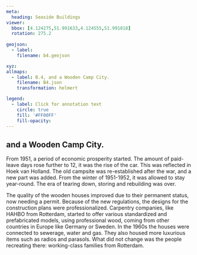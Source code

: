 ```yaml
---
meta:
  heading: Seaside Buildings
viewer:
  bbox: [4.124275,51.991633,4.124555,51.991818]
  rotation: 275.2
  
geojson:
  - label:
    filename: b4.geojson

xyz:
allmaps:
  - label: B.4, and a Wooden Camp City. 
    filename: B4.json
    transformation: helmert

legend: 
  - label: Click for annotation text
    circle: true
    fill: '#FF00FF'
    fill-opacity: 
---
```


## and a Wooden Camp City.

From 1951, a period of economic prosperity started. The amount of paid-leave days rose further to 12, it was the rise of the car. This was reflected in Hoek van Holland. The old campsite was re-established after the war, and a new part was added. From the winter of 1951-1952, it was allowed to stay year-round. The era of tearing down, storing and rebuilding was over.

The quality of the wooden houses improved due to their permanent status, now needing a permit. Because of the new regulations, the designs for the construction plans were professionalized. Carpentry companies, like HAHBO from Rotterdam, started to offer various standardized and prefabricated models, using professional wood, coming from other countries in Europe like Germany or Sweden. In the 1960s the houses were connected to sewerage, water and gas. They also housed more luxurious items such as radios and parasols. What did not change was the people recreating there: working-class families from Rotterdam.